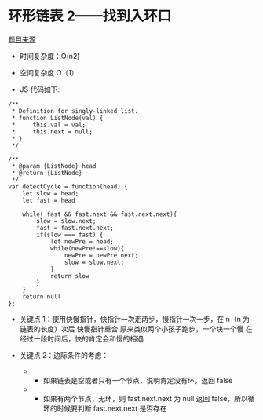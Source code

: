 # 环形链表 2——找到入环口

[题目来源](https://leetcode-cn.com/leetbook/read/linked-list/jjhf6/)

-   时间复杂度：O(n2)

-   空间复杂度 O（1）

-   JS 代码如下:

```JS
/**
 * Definition for singly-linked list.
 * function ListNode(val) {
 *     this.val = val;
 *     this.next = null;
 * }
 */

/**
 * @param {ListNode} head
 * @return {ListNode}
 */
var detectCycle = function(head) {
    let slow = head;
    let fast = head

    while( fast && fast.next && fast.next.next){
        slow = slow.next;
        fast = fast.next.next;
        if(slow === fast) {
            let newPre = head;
            while(newPre!==slow){
                newPre = newPre.next;
                slow = slow.next;
            }
            return slow
        }
    }
    return null
};
```

-   关键点 1：使用快慢指针，快指针一次走两步，慢指针一次一步，在 n（n 为链表的长度）次后 快慢指针重合.原来类似两个小孩子跑步，一个块一个慢 在经过一段时间后，快的肯定会和慢的相遇

-   关键点 2：边际条件的考虑：
    -   -   如果链表是空或者只有一个节点，说明肯定没有环，返回 false
    -   -   如果有两个节点，无环，则 fast.next.next 为 null 返回 false，所以循环的时候要判断 fast.next.next 是否存在
